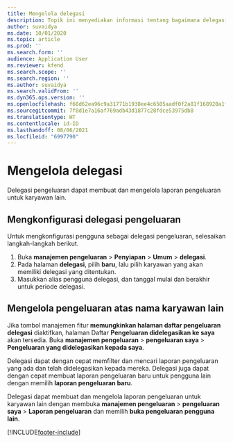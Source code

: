 ```yaml
---
title: Mengelola delegasi
description: Topik ini menyediakan informasi tentang bagaimana delegasi pengeluaran dapat membuat dan mengelola laporan pengeluaran untuk karyawan lain.
author: suvaidya
ms.date: 10/01/2020
ms.topic: article
ms.prod: ''
ms.search.form: ''
audience: Application User
ms.reviewer: kfend
ms.search.scope: ''
ms.search.region: ''
ms.author: suvaidya
ms.search.validFrom: ''
ms.dyn365.ops.version: ''
ms.openlocfilehash: f68d62ea96c9a31771b1938ee4c6505aadf0f2a81f168920a1f057227b986281
ms.sourcegitcommit: 7f8d1e7a16af769adb43d1877c28fdce53975db8
ms.translationtype: HT
ms.contentlocale: id-ID
ms.lasthandoff: 08/06/2021
ms.locfileid: "6997790"
---
```

# <a name="manage-delegation"></a>Mengelola delegasi
Delegasi pengeluaran dapat membuat dan mengelola laporan pengeluaran untuk karyawan lain.

## <a name="configuring-expense-delegation"></a>Mengkonfigurasi delegasi pengeluaran

Untuk mengkonfigurasi pengguna sebagai delegasi pengeluaran, selesaikan langkah-langkah berikut. 
1. Buka **manajemen pengeluaran** > **Penyiapan** > **Umum** > **delegasi**. 
2. Pada halaman **delegasi**, pilih **baru**, lalu pilih karyawan yang akan memiliki delegasi yang ditentukan. 
3. Masukkan alias pengguna delegasi, dan tanggal mulai dan berakhir untuk periode delegasi.

## <a name="manage-expenses-on-behalf-of-another-employee"></a>Mengelola pengeluaran atas nama karyawan lain

Jika tombol manajemen fitur **memungkinkan halaman daftar pengeluaran delegasi** diaktifkan, halaman Daftar **Pengeluaran didelegasikan ke saya** akan tersedia. Buka **manajemen pengeluaran** > **pengeluaran saya** > **Pengeluaran yang didelegasikan kepada saya**.

Delegasi dapat dengan cepat memfilter dan mencari laporan pengeluaran yang ada dan telah didelegasikan kepada mereka. Delegasi juga dapat dengan cepat membuat laporan pengeluaran baru untuk pengguna lain dengan memilih **laporan pengeluaran baru**.

Delegasi dapat membuat dan mengelola laporan pengeluaran untuk karyawan lain dengan membuka **manajemen pengeluaran** > **pengeluaran saya** > **Laporan pengeluaran** dan memilih **buka pengeluaran pengguna lain**.


[!INCLUDE[footer-include](../includes/footer-banner.md)]